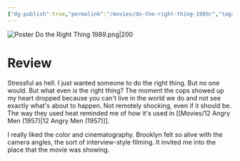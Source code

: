 ```yaml
---
{"dg-publish":true,"permalink":"/movies/do-the-right-thing-1989/","tags":["movies"],"created":"2023-12-04","updated":"2024-08-19"}
---
```



![Poster Do the Right Thing 1989.png|200](/img/user/Attachments/Poster%20Do%20the%20Right%20Thing%201989.png)

# Review

Stressful as hell. I just wanted someone to do the right thing. But no one would. But what even *is* the right thing? The moment the cops showed up my heart dropped because you can't live in the world we do and not see exactly what's about to happen. Not remotely shocking, even if it should be. The way they used heat reminded me of how it's used in [[Movies/12 Angry Men (1957)\|12 Angry Men (1957)]].

I really liked the color and cinematography. Brooklyn felt so alive with the camera angles, the sort of interview-style filming. It invited me into the place that the movie was showing.
